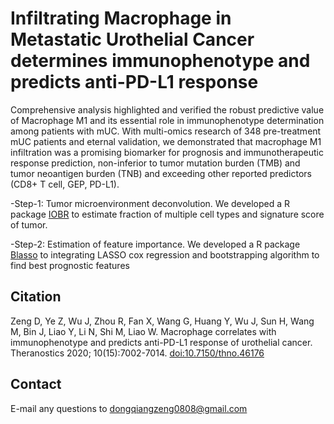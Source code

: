 # Infiltrating Macrophage in Metastatic Urothelial Cancer determines immunophenotype and predicts anti-PD-L1 response

Comprehensive analysis highlighted and verified the robust predictive value of Macrophage M1 and its essential role in immunophenotype determination among patients with mUC. With multi-omics research of 348 pre-treatment mUC patients and eternal validation, we demonstrated that macrophage M1 infiltration was a promising biomarker for prognosis and immunotherapeutic response prediction, non-inferior to tumor mutation burden (TMB) and tumor neoantigen burden (TNB) and exceeding other reported predictors (CD8+ T cell, GEP, PD-L1). 

-Step-1: Tumor microenvironment deconvolution.
We developed a R package [IOBR](https://github.com/DongqiangZeng0808/IOBR) to estimate fraction of multiple cell types and signature score of tumor. 

-Step-2: Estimation of feature importance.
We developed a R package [Blasso](https://github.com/DongqiangZeng0808/Blasso) to integrating LASSO cox regression and bootstrapping algorithm to find best prognostic features

Citation
---------
Zeng D, Ye Z, Wu J, Zhou R, Fan X, Wang G, Huang Y, Wu J, Sun H, Wang M, Bin J, Liao Y, Li N, Shi M, Liao W. Macrophage correlates with immunophenotype and predicts anti-PD-L1 response of urothelial cancer. Theranostics 2020; 10(15):7002-7014. [doi:10.7150/thno.46176](http://www.thno.org/v10p7002.htm)

Contact
---------
E-mail any questions to dongqiangzeng0808@gmail.com
